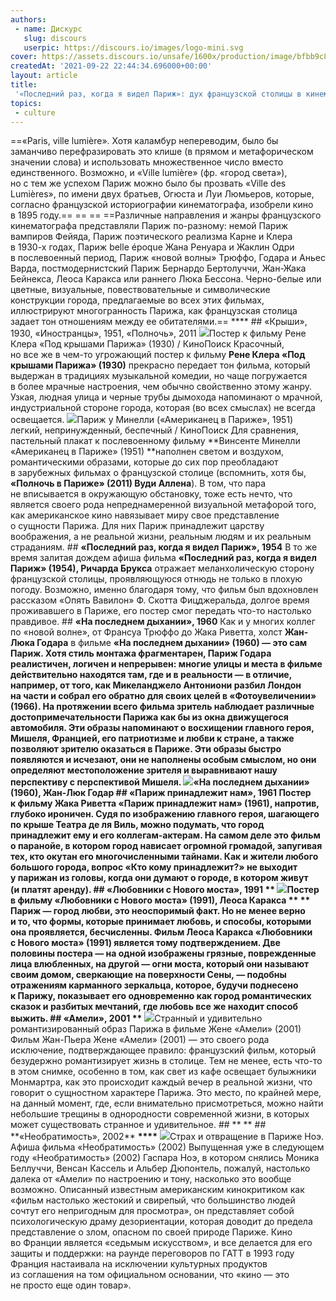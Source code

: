 ```yaml
---
authors:
 - name: Дискурс
   slug: discours
   userpic: https://discours.io/images/logo-mini.svg
cover: https://assets.discours.io/unsafe/1600x/production/image/bfbb9c80-1bef-11ec-9791-65583fb169c5.jpeg
createdAt: '2021-09-22 22:44:34.696000+00:00'
layout: article
title:
 '«Последний раз, когда я видел Париж»: дух французской столицы в кинематографе'
topics:
 - culture
---
```


==«Paris, ville lumière». Хотя каламбур непереводим, было бы заманчиво
перефразировать это клише (в прямом и метафорическом значении слова)
и использовать множественное число вместо единственного. Возможно, и «Ville
lumière» (фр. «город света»), но с тем же успехом Париж можно было бы прозвать
«Ville des Lumières», по имени двух братьев, Огюста и Луи Люмьеров, которые,
согласно французской историографии кинематографа, изобрели кино в 1895 году.==
== == ==Различные направления и жанры французского кинематографа представляли
Париж по-разному: немой Париж вампиров Фейяда, Париж поэтического реализма Карне
и Клера в 1930-х годах, Париж belle époque Жана Ренуара и Жаклин Одри
в послевоенный период, Париж «новой волны» Трюффо, Годара и Аньес Варда,
постмодернистский Париж Бернардо Бертолуччи, Жан-Жака Бейнекса, Леоса Каракса
или раннего Люка Бессона. Черно-белые или цветные, визуальные, повествовательные
и символические конструкции города, предлагаемые во всех этих фильмах,
иллюстрируют многогранность Парижа, как французская столица задает тон
отношениям между ее обитателями.== \***\* ## «Крыши», 1930, «Иностранцы», 1951,
«Полночь», 2011
![](https://assets.discours.io/unsafe/1600x/production/image/f87c5990-1bf1-11ec-9791-65583fb169c5.jpg)Постер
к фильму Рене Клера «Под крышами Парижа» (1930) / КиноПоиск Красочный, но все же
в чем-то угрожающий постер к фильму **Рене Клера «Под крышами Парижа» (1930)**
прекрасно передает тон фильма, который выдержан в традициях музыкальной комедии,
но чаще погружается в более мрачные настроения, чем обычно свойственно этому
жанру. Узкая, людная улица и черные трубы дымохода напоминают о мрачной,
индустриальной стороне города, которая (во всех смыслах) не всегда освещается.
![](https://assets.discours.io/unsafe/1600x/production/image/dabfbd70-1bf1-11ec-9791-65583fb169c5.jpg)Париж
у Минелли («Американец в Париже», 1951) легкий, непринужденный, беспечный /
КиноПоиск Для сравнения, пастельный плакат к послевоенному фильму **Винсенте
Минелли «Американец в Париже» (1951) **наполнен светом и воздухом,
романтическими образами, которые до сих пор преобладают в зарубежных фильмах
о французской столице (вспомнить, хотя бы, **«Полночь в Париже» (2011) Вуди
Аллена**). В том, что пара не вписывается в окружающую обстановку, тоже есть
нечто, что является своего рода непреднамеренной визуальной метафорой того, как
американское кино навязывает миру свое представление о сущности Парижа. Для них
Париж принадлежит царству воображения, а не реальной жизни, реальным людям
и их реальным страданиям. ## **«Последний раз, когда я видел Париж», 1954**
В то же время залитая дождем афиша фильма **«Последний раз, когда я видел Париж»
(1954), Ричарда Брукса** отражает меланхолическую сторону французской столицы,
проявляющуюся отнюдь не только в плохую погоду. Возможно, именно благодаря тому,
что фильм был вдохновлен рассказом «Опять Вавилон» Ф. Скотта Фицджеральда,
долгое время проживавшего в Париже, его постер смог передать что-то настолько
правдивое. ## **«На последнем дыхании», 1960** Как и у многих коллег по «новой
волне», от Франсуа Трюффо до Жака Риветта, холст **Жан-Люка Годара** в фильме
**«На последнем дыхании» (1960) **— это сам Париж. Хотя стиль монтажа
фрагментарен, Париж Годара реалистичен, логичен и непрерывен: многие улицы
и места в фильме действительно находятся там, где и в реальности — в отличие,
например, от того, как **Микеланджело Антониони** разбил Лондон на части
и собрал его обратно для своих целей в **«Фотоувеличении» (1966)**.
На протяжении всего фильма зритель наблюдает различные достопримечательности
Парижа как бы из окна движущегося автомобиля. Эти образы напоминают о восхищении
главного героя, Мишеля, Францией, его патриотизме и любви к стране, а также
позволяют зрителю оказаться в Париже. Эти образы быстро появляются и исчезают,
они не наполнены особым смыслом, но они определяют местоположение зрителя
и выравнивают нашу перспективу с перспективой Мишеля.
![](https://assets.discours.io/unsafe/1600x/production/image/7158d6e0-1bde-11ec-b142-454cd494114a.jpg)«На последнем
дыхании» (1960), Жан-Люк Годар ## «Париж принадлежит нам», 1961 Постер к фильму
**Жака Риветта «Париж принадлежит нам» (1961)**, напротив, глубоко ироничен.
Судя по изображению главного героя, шагающего по крыше Театра де ля Виль, можно
подумать, что город принадлежит ему и его коллегам-актерам. На самом деле это
фильм о паранойе, в котором город нависает огромной громадой, запугивая тех, кто
окутан его многочисленными тайнами. Как и жители любого большого города, вопрос
«Кто кому принадлежит?» не выходит у парижан из головы, когда они думают
о городе, в котором живут (и платят аренду). ## **«Любовники с Нового моста»,
1991** \*\***
![](https://assets.discours.io/unsafe/1600x/production/image/0bd2d430-1bf0-11ec-9791-65583fb169c5.jpg)Постер
в фильму «Любовники с Нового моста» (1991), Леоса Каракса \*\* ** Париж — город
любви, это неоспоримый факт. Но не менее верно и то, что формы, которые
принимает любовь, и способы, которыми она проявляется, бесчисленны. Фильм Леоса
Каракса «Любовники с Нового моста» (1991) является тому подтверждением. Две
половины постера — на одной изображены грязные, поврежденные лица влюбленных,
на другой — огни моста, который они называют своим домом, сверкающие
на поверхности Сены, — подобны отражениям карманного зеркальца, которое, будучи
поднесено к Парижу, показывает его одновременно как город романтических сказок
и разбитых мечтаний, где любовь все же находит способ выжить. ## **«Амели»,
2001** \*\***
![](https://assets.discours.io/unsafe/1600x/production/image/2c2f2170-1bf0-11ec-9791-65583fb169c5.jpg)Странный
и удивительно романтизированный образ Парижа в фильме Жене «Амели» (2001) Фильм
Жан-Пьера Жене «Амели» (2001) — это своего рода исключение, подтверждающее
правило: французский фильм, который безудержно романтизирует жизнь в столице.
Тем не менее, есть что-то в этом снимке, особенно в том, как свет из кафе
освещает булыжники Монмартра, как это происходит каждый вечер в реальной жизни,
что говорит о сущностном характере Парижа. Это место, по крайней мере, на данный
момент, где, если внимательно присмотреться, можно найти небольшие трещины
в однородности современной жизни, в которых может существовать странное
и удивительное. ## \*\* ** ## **«Необратимость», 2002\*\* **\*\*\*\***
![](https://assets.discours.io/unsafe/1600x/production/image/7631d100-1bf0-11ec-9791-65583fb169c5.jpg)Страх
и отвращение в Париже Ноэ. Афиша фильма «Необратимость» (2002) Выпущенная уже
в следующем году «Необратимость» (2002) Гаспара Ноэ, в котором снялись Моника
Беллуччи, Венсан Кассель и Альбер Дюпонтель, пожалуй, настолько далека
от «Амели» по настроению и тону, насколько это вообще возможно. Описанный
известным американским кинокритиком как «фильм настолько жестокий и свирепый,
что большинство людей сочтут его непригодным для просмотра», он представляет
собой психологическую драму дезориентации, которая доводит до предела
представление о злом, опасном по своей природе Париже. Кино во Франции является
«седьмым искусством», и все делается для его защиты и поддержки: на раунде
переговоров по ГАТТ в 1993 году Франция настаивала на исключении культурных
продуктов из соглашения на том официальном основании, что «кино — это не просто
еще один товар».
